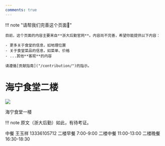 ```yaml
---
comments: true
---
```


!!! note "请帮我们完善这个页面🙏"

    目前，这个页面的内容主要来自**浙大后勤官网**。内容尚不完善，希望你能提供以下内容：

    - 更多关于食堂的信息，如地理位置
    - 关于食堂菜品的信息，如菜单、价格
    - ...其他**客观**的内容

    请遵循[贡献指南]("/contribution/")的指示。

# 海宁食堂二楼 

![](https://zulg.zju.edu.cn/__local/9/E1/E6/83FF73F88E7612A55DBE37FC883_0B1E90CC_219A8.jpg)

海宁食堂一楼

!!! note 原文（浙大后勤）如此，有待考证。

中餐
王玉祥
13336105712
二楼早餐 7:00-9:00
二楼中餐 11:00-13:00
二楼晚餐 16:30-18:30
